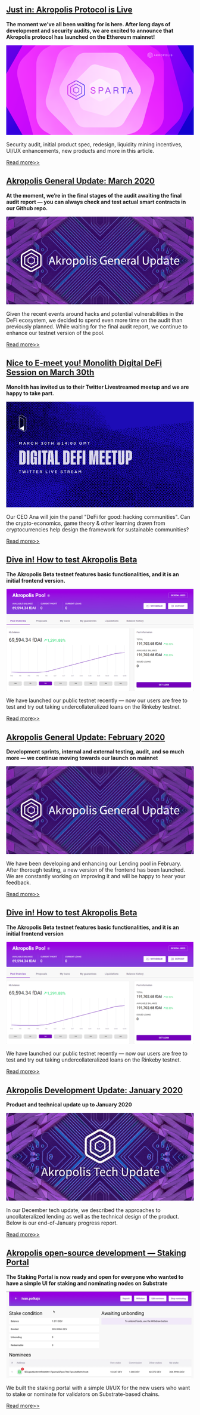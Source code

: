 ## [Just in: Akropolis Protocol is Live](https://medium.com/akropolis/just-in-akropolis-protocol-is-live-c66bce849ef7)

**The moment we’ve all been waiting for is here. After long days of development and security audits, we are excited to announce that Akropolis protocol has launched on the Ethereum mainnet!**

<img src="/images/blog/spartamain.png" alt="drawing" />

Security audit, initial product spec, redesign, liquidity mining incentives, UI/UX enhancements, new products and more in this article.

[Read more>>](https://medium.com/akropolis/just-in-akropolis-protocol-is-live-c66bce849ef7)

## [Akropolis General Update: March 2020](https://medium.com/akropolis/akropolis-general-update-march-2020-5bd76c0c7e22)

**At the moment, we’re in the final stages of the audit awaiting the final audit report — you can always check and test actual smart contracts in our Github repo.**

<img src="/images/blog/tech7.png" alt="drawing" />

Given the recent events around hacks and potential vulnerabilities in the DeFi ecosystem, we decided to spend even more time on the audit than previously planned. While waiting for the final audit report, we continue to enhance our testnet version of the pool.  

[Read more>>](https://medium.com/akropolis/akropolis-general-update-march-2020-5bd76c0c7e22)

## [Nice to E-meet you! Monolith Digital DeFi Session on March 30th](https://medium.com/akropolis/nice-to-e-meet-you-monolith-digital-defi-session-on-march-30th-3ca8d6b5debe)

**Monolith has invited us to their Twitter Livestreamed meetup and we are happy to take part.**

<img src="/images/blog/digitaldefi.png" alt="drawing" />

Our CEO Ana will join the panel "DeFi for good: hacking communities". Can the crypto-economics, game theory & other learning drawn from cryptocurrencies help design the framework for sustainable communities?

[Read more>>](https://medium.com/akropolis/nice-to-e-meet-you-monolith-digital-defi-session-on-march-30th-3ca8d6b5debe)

## [Dive in! How to test Akropolis Beta](https://medium.com/akropolis/dive-in-how-to-test-akropolis-beta-3b7eb637634c)

**The Akropolis Beta testnet features basic functionalities, and it is an initial frontend version.**

<img src="/images/blog/akrobeta.png" alt="drawing" />

We have launched our public testnet recently — now our users are free to test and try out taking undercollateralized loans on the Rinkeby testnet.

[Read more>>](https://medium.com/akropolis/dive-in-how-to-test-akropolis-beta-3b7eb637634c)

## [Akropolis General Update: February 2020](https://medium.com/akropolis/akropolis-general-update-february-2020-f436427bc730)

**Development sprints, internal and external testing, audit, and so much more — we continue moving towards our launch on mainnet**

<img src="/images/blog/tech6.png" alt="drawing" />

We have been developing and enhancing our Lending pool in February. After thorough testing, a new version of the frontend has been launched. We are constantly working on improving it and will be happy to hear your feedback.

[Read more>>](https://medium.com/akropolis/akropolis-general-update-february-2020-f436427bc730)

## [Dive in! How to test Akropolis Beta](https://medium.com/akropolis/dive-in-how-to-test-akropolis-beta-3b7eb637634c)

**The Akropolis Beta testnet features basic functionalities, and it is an initial frontend version**

<img src="/images/blog/beta.png" alt="drawing" />

We have launched our public testnet recently — now our users are free to test and try out taking undercollateralized loans on the Rinkeby testnet.

[Read more>>](https://medium.com/akropolis/dive-in-how-to-test-akropolis-beta-3b7eb637634c)

## [Akropolis Development Update: January 2020](https://medium.com/akropolis/akropolis-development-update-january-2020-3800418fac83)

**Product and technical update up to January 2020**

<img src="/images/blog/tech5.png" alt="drawing" />

In our December tech update, we described the approaches to uncollateralized lending as well as the technical design of the product. Below is our end-of-January progress report.

[Read more>>](https://medium.com/akropolis/akropolis-development-update-january-2020-3800418fac83)

## [Akropolis open-source development — Staking Portal](https://medium.com/akropolis/akropolis-open-source-development-staking-portal-d3d7b43d85ac)

**The Staking Portal is now ready and open for everyone who wanted to have a simple UI for staking and nominating nodes on Substrate**

<img src="/images/blog/staking.png" alt="drawing" />

We built the staking portal with a simple UI/UX for the new users who want to stake or nominate for validators on Substrate-based chains.

[Read more>>](https://medium.com/akropolis/akropolis-open-source-development-staking-portal-d3d7b43d85ac)
